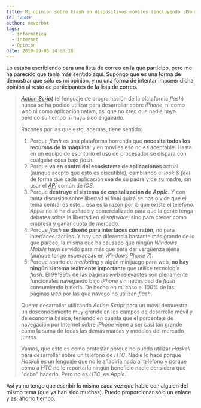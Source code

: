 ```yaml
---
title: Mi opinión sobre Flash en dispositivos móviles (incluyendo iPhone)
id: '2689'
author: neverbot
tags:
  - informática
  - internet
  - Opinión
date: 2010-09-05 14:03:18
---
```


Lo estaba escribiendo para una lista de correo en la que participo, pero me ha parecido que tenía más sentido aquí. Supongo que es una forma de demostrar que sólo es mi opinión, y no una forma de intentar imponer dicha opinión al resto de participantes de la lista de correo.

> [_Action Script_](http://en.wikipedia.org/wiki/Action_Script) (el lenguaje de programación de la plataforma _flash_) nunca se ha podido utilizar para desarrollar sobre _iPhone_, ni como _web_ ni como aplicación nativa, así que no creo que nadie haya perdido su tiempo ni haya sido engañado.
> 
> Razones por las que esto, además, tiene sentido:  
> 
> 1.  Porque _flash_ es una plataforma horrenda que **necesita todos los recursos de la máquina**, y en móviles eso no es aceptable. Hasta en un equipo de escritorio el uso de procesador se dispara con cualquier cosa bajo _flash_.
> 2.  Porque **va en contra del ecosistema de aplicaciones** actual (aunque acepto que esto es discutible), cambiando el _look & feel_ de forma que cada aplicación sea de su padre y de su madre, sin usar el _[API](http://es.wikipedia.org/wiki/Interfaz_de_programaci%C3%B3n_de_aplicaciones)_ común de _iOS_.
> 3.  Porque **destruye el sistema de capitalización de** _**Apple**_**.** Y con tanta discusión sobre libertad al final quizá se nos olvida que el tema central es este... esa es la razón por la que existe el teléfono. _Apple_ no lo ha diseñado y comercializado para que la gente tenga debates sobre la libertad en el _software_, sino para crecer como empresa y ganar cuota de mercado.
> 4.  Porque _flash_ **se diseñó para interfaces con ratón**, no para interfaces táctiles. Y hay una diferencia bastante más grande de lo que parece, la misma que ha causado que ningún _Windows Mobile_ haya servido para más que para dar vergüenza ajena (aunque tengo esperanzas en _Windows Phone 7_).
> 5.  Porque aparte de _marketing_ y algún minijuego para web, **no hay ningún sistema realmente importante** que utilice tecnología _flash_. El 99'99% de las páginas _web_ relevantes son plenamente funcionales navegando bajo _iPhone_ sin necesidad de _flash_ consumiendo batería. De hecho en mi caso el 100% de las páginas _web_ por las que navego no utilizan _flash_.
> 
> Querer desarrollar utilizando _Action Script_ para un móvil demuestra un desconocimiento muy grande en los campos de desarrollo móvil y de economía básica, teniendo en cuenta que el porcentaje de navegación por Internet sobre _iPhone_ viene a ser casi tan grande como la suma de todas las demás marcas y modelos del mercado juntos.
> 
> Vamos, que esto es como protestar porque no puedo utilizar _Haskell_ para desarrollar sobre un teléfono de _HTC_. Nadie lo hace porque _Haskell_ es un lenguaje que no le añadiría nada al teléfono y porque como a _HTC_ no le reportaría ningún beneficio nadie considera que "deba" hacerlo. Pero no es _HTC_, es _Apple_.  

Así ya no tengo que escribir lo mismo cada vez que hable con alguien del mismo tema (que ya han sido muchas). Puedo proporcionar sólo un enlace y así ahorro tiempo.